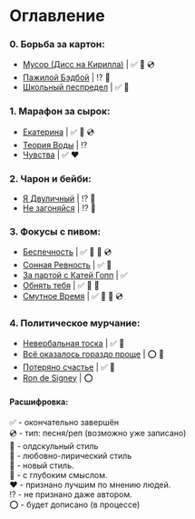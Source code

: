 # Оглавление

### 0. Борьба за картон:
  - [Мусор (Дисс на Кирилла)](/poems/Junk.md) | ✅ 💙 💿
  - [Пажилой Бэдбой](/poems/OldBadBoy.md) | ⁉ 💙
  - [Школьный песпредел](/poems/SchoolMayhem.md) | ✅ 💙
  
### 1. Марафон за сырок:
  - [Екатерина](/poems/Ekaterina.md) | ✅ 💙 💿
  - [Теория Воды](/narrations/TheTheoryOfWater.md) | ⁉
  - [Чувства](/poems/Feelings.md) | ✅ ❤
  
### 2. Чарон и бейби:
  - [Я Двуличный](/poems/ImTwoFaced.md) | ⁉ 💙
  - [Не загоняйся](/poems/DontCatchUp.md) | ⁉ 💙

### 3. Фокусы с пивом:
  - [Беспечность](/poems/Carelessness.md) | ✅ 💛 🔷 💿
  - [Сонная Ревность](/narrations/SleppyJealousy.md) | ✅ 🔷
  - [За партой с Катей Гопп](/narrations/AtTheDeskWithGopp.md) | ✅
  - [Обнять тебя](/poems/HugYou.md) | ✅ 💛 🔷
  - [Смутное Время](/poems/TimeOfTroubles.md) | ✅ 💜 🔷 💿

### 4. Политическое мурчание:
  - [Невербальная тоска](/poems/NonverbalSadness.md) | ✅ 💜
  - [Всё оказалось гораздо проще](/poems/EverythingSeemToBeEasier.md) | ⭕ 💛
  - [Потеряно счастье](/poems/LostHappiness.md) | ✅ 💜
  - [Ron de Signey](/narrations/RonDeSigney.md) | ⭕


#### Расшифровка:
✅ - окончательно завершён \
💿 - тип: песня/реп (возможно уже записано) \
💙 - олдскульный стиль \
💛 - любовно-лирический стиль \
💜 - новый стиль. \
🔷 - с глубоким смыслом. \
❤ - признано лучшим по мнению людей. \
⁉ - не признано даже автором. \
⭕ - будет дописано (в процессе)

